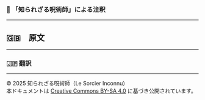 ### 🐌 「知られざる呪術師」による注釈



---

## 🇬🇧　原文



---

### 🇯🇵 翻訳



---

© 2025 知られざる呪術師（Le Sorcier Inconnu）  
本ドキュメントは [Creative Commons BY-SA 4.0](https://creativecommons.org/licenses/by-sa/4.0/deed.ja) に基づき公開されています。

